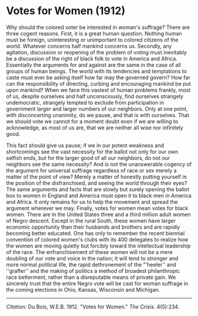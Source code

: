 <!--
title:   Votes for Women
author:  Du Bois, W.E.B.
journal: The Crisis
year:    1912
volume:  4
issue:   5
pages:   234
-->
# Votes for Women (1912)

Why should the colored voter be interested in woman's suffrage? There are three cogent reasons. First, it is a great human question. Nothing human must be foreign, uninteresting or unimportant to colored citizens of the world. Whatever concerns half mankind concerns us. Secondly, any agitation, discussion or reopening of the problem of voting must inevitably be a discussion of the right of black folk to vote in America and Africa. Essentially the arguments for and against are the same in the case of all groups of human beings. The world with its tendencies and temptations to caste must ever be asking itself how far may the governed govern? How far can the responsibility of directing, curbing and encouraging mankind be put upon mankind? When we face this vastest of human problems frankly, most of us, despite ourselves and half unconsciously, find ourselves strangely undemocratic, strangely tempted to exclude from participation in government larger and larger numbers of our neighbors. Only at one point, with disconcerting unanimity, do we pause, and that is with ourselves. That we should vote we cannot for a moment doubt even if we are willing to acknowledge, as most of us are, that we are neither all wise nor infinitely good.

This fact should give us pause; if we in our potent weakness and shortcomings see the vast necessity for the ballot not only for our own selfish ends, but for the larger good of all our neighbors, do not our neighbors see the same necessity? And is not the unanswerable cogency of the argument for universal suffrage regardless of race or sex merely a matter of the point of view? Merely a matter of honestly putting yourself in the position of the disfranchised, and seeing the world through their eyes? The same arguments and facts that are slowly but surely opening the ballot box to women in England and America must open it to black men in America and Africa. It only remains for us to help the movement and spread the argument wherever we may. Finally, votes for women mean votes for black women. There are in the United States three and a third million adult women of Negro descent. Except in the rural South, these women have larger economic opportunity than their husbands and brothers and are rapidly becoming better educated. One has only to remember the recent biennial convention of colored women's clubs with its 400 delegates to realize how the women are moving quietly but forcibly toward the intellectual leadership of the race. The enfranchisement of these women will not be a mere doubling of our vote and voice in the nation; it will tend to stronger and more normal political life, the rapid dethronement of the "'heeler'' and ''grafter'' and the making of politics a method of broadest philanthropic race betterment, rather than a disreputable means of private gain. We sincerely trust that the entire Negro vote will be cast for woman suffrage in the coming elections in Ohio, Kansas, Wisconsin and Michigan.

_________________
*Citation:* Du Bois, W.E.B. 1912. "Votes for Women." *The Crisis*. 4(5):234.
